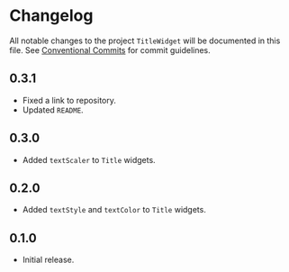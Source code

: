 # Changelog

All notable changes to the project `TitleWidget` will be documented in this file.
See [Conventional Commits](https://conventionalcommits.org) for commit guidelines.

## 0.3.1

- Fixed a link to repository.
- Updated `README`.

## 0.3.0

- Added `textScaler` to `Title` widgets.

## 0.2.0

- Added `textStyle` and `textColor` to `Title` widgets.

## 0.1.0

- Initial release.
